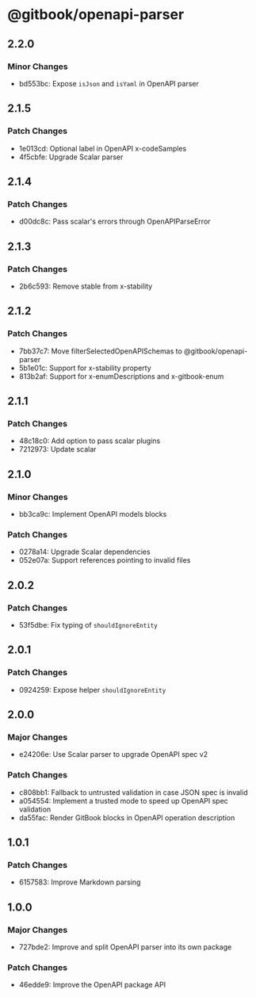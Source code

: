 # @gitbook/openapi-parser

## 2.2.0

### Minor Changes

- bd553bc: Expose `isJson` and `isYaml` in OpenAPI parser

## 2.1.5

### Patch Changes

- 1e013cd: Optional label in OpenAPI x-codeSamples
- 4f5cbfe: Upgrade Scalar parser

## 2.1.4

### Patch Changes

- d00dc8c: Pass scalar's errors through OpenAPIParseError

## 2.1.3

### Patch Changes

- 2b6c593: Remove stable from x-stability

## 2.1.2

### Patch Changes

- 7bb37c7: Move filterSelectedOpenAPISchemas to @gitbook/openapi-parser
- 5b1e01c: Support for x-stability property
- 813b2af: Support for x-enumDescriptions and x-gitbook-enum

## 2.1.1

### Patch Changes

- 48c18c0: Add option to pass scalar plugins
- 7212973: Update scalar

## 2.1.0

### Minor Changes

- bb3ca9c: Implement OpenAPI models blocks

### Patch Changes

- 0278a14: Upgrade Scalar dependencies
- 052e07a: Support references pointing to invalid files

## 2.0.2

### Patch Changes

- 53f5dbe: Fix typing of `shouldIgnoreEntity`

## 2.0.1

### Patch Changes

- 0924259: Expose helper `shouldIgnoreEntity`

## 2.0.0

### Major Changes

- e24206e: Use Scalar parser to upgrade OpenAPI spec v2

### Patch Changes

- c808bb1: Fallback to untrusted validation in case JSON spec is invalid
- a054554: Implement a trusted mode to speed up OpenAPI spec validation
- da55fac: Render GitBook blocks in OpenAPI operation description

## 1.0.1

### Patch Changes

- 6157583: Improve Markdown parsing

## 1.0.0

### Major Changes

- 727bde2: Improve and split OpenAPI parser into its own package

### Patch Changes

- 46edde9: Improve the OpenAPI package API
